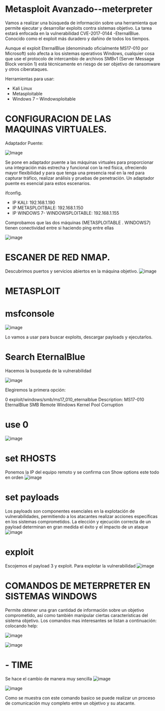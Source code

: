 # Metasploit Avanzado--meterpreter

Vamos a realizar una búsqueda de información sobre una herramienta que permite ejecutar y desarrollar exploits contra sistemas objetivo. La tarea estará enfocada en la vulnerabilidad CVE-2017-0144 -EternalBlue. Conocido como el exploit más duradero y dañino de todos los tiempos.

Aunque el exploit EternalBlue (denominado oficialmente MS17-010 por Microsoft) solo afecta a los sistemas operativos Windows, cualquier cosa que use el protocolo de intercambio de archivos SMBv1 (Server Message Block versión 1) está técnicamente en riesgo de ser objetivo de ransomware y otros ciberataques.

Herramientas para usar:
- Kali Linux
- Metasploitable
- Windows 7 – Windowsploitable

# CONFIGURACION DE LAS MAQUINAS VIRTUALES.
Adaptador Puente:



![Image](https://github.com/users/GenisMil/projects/1/assets/170514782/8de7ed48-9ac3-4792-991f-89b7cb38b490)


Se pone en adaptador puente a las máquinas virtuales para proporcionar una integración más estrecha y funcional con la red física, ofreciendo mayor flexibilidad y para que tenga una presencia real en la red para capturar tráfico, realizar análisis y pruebas de penetración. Un adaptador puente es esencial para estos escenarios.

ifconfig.
* IP KALI: 192.168.1.190
* IP METASPLOITBALE: 192.168.1.150
* IP WINDOWS 7- WINDOWSPLOITABLE: 192.168.1.155

Comprobamos que las dos máquinas (METASPLOITABLE . WINDOWS7) tienen conectividad entre si haciendo ping entre ellas

![image](https://github.com/GenisMil/MetasploitAvanzado1--meterpreter/assets/170514782/fc641fe5-a959-427c-8fb8-b02f1ca81bd1)


# ESCANER DE RED NMAP.
Descubrimos puertos y servicios abiertos en la máquina objetivo.
![image](https://github.com/GenisMil/MetasploitAvanzado1--meterpreter/assets/170514782/4026d0d8-3a52-4919-89c1-45eb5a6c8b80)

# METASPLOIT
# msfconsole

![image](https://github.com/GenisMil/MetasploitAvanzado1--meterpreter/assets/170514782/8e67d235-f223-4b2d-9d75-31c4bb7d58cf)

Lo vamos a usar para buscar exploits, descargar payloads y ejecutarlos.

# Search EternalBlue
Hacemos la busqueda de la vulnerabilidad

![image](https://github.com/GenisMil/MetasploitAvanzado1--meterpreter/assets/170514782/7972d50d-cfae-4c8f-8ad2-2018e57ac4a8)

Elegiremos la primera opción:

0 exploit/windows/smb/ms17_010_eternalblue  Description: MS17-010 EternalBlue SMB Remote Windows Kernel Pool Corruption

# use 0
![image](https://github.com/GenisMil/MetasploitAvanzado1--meterpreter/assets/170514782/9eb23ba8-b108-4d19-9936-5c4dff4ebb89)

# set RHOSTS
Ponemos la IP del equipo remoto y se confirma con Show options este todo en orden
![image](https://github.com/GenisMil/MetasploitAvanzado1--meterpreter/assets/170514782/6cf5d60b-2c4b-4350-ae11-41d2bfea3250)

# set payloads
Los payloads son componentes esenciales en la explotación de vulnerabilidades, permitiendo a los atacantes realizar acciones específicas en los sistemas comprometidos. La elección y ejecución correcta de un payload determinan en gran medida el éxito y el impacto de un ataque
![image](https://github.com/GenisMil/MetasploitAvanzado1--meterpreter/assets/170514782/7515043d-3e68-4f39-9778-4f865c979882)

# exploit
Escojemos el payload 3 y exploit. Para explotar la vulnerabilidad
![image](https://github.com/GenisMil/MetasploitAvanzado1--meterpreter/assets/170514782/5dbd5b38-bdec-4cd8-8ab7-5fe340b34cb5)


# COMANDOS DE METERPRETER EN SISTEMAS WINDOWS
Permite obtener una gran cantidad de información sobre un objetivo  comprometido, así como también manipular ciertas características del sistema objetivo.
Los comandos mas interesantes se listan a continuación:
colocando help:

![image](https://github.com/GenisMil/MetasploitAvanzado1--meterpreter/assets/170514782/562fcf9d-24dc-4957-a237-94895c9f0c5f)

![image](https://github.com/GenisMil/MetasploitAvanzado1--meterpreter/assets/170514782/f999ab07-e43c-4667-82fe-d57416378dd0)


  # - TIME
Se hace el cambio de manera muy sencilla
  ![image](https://github.com/GenisMil/MetasploitAvanzado1--meterpreter/assets/170514782/e6a2379a-779a-42bb-bf49-5a4b5245f105)

![image](https://github.com/GenisMil/MetasploitAvanzado1--meterpreter/assets/170514782/5538a054-1dd1-43fe-829f-9d70523f9bcf)


Como se muestra con este comando basico se puede realizar un proceso de comunicación muy completo entre un objetivo y su atacante.
